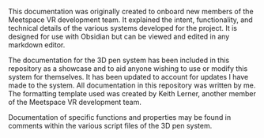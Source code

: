 This documentation was originally created to onboard new members of the Meetspace VR development team. It explained the intent, functionality, and technical details of the various systems developed for the project. It is designed for use with Obsidian but can be viewed and edited in any markdown editor.

The documentation for the 3D pen system has been included in this repository as a showcase and to aid anyone wishing to use or modify this system for themselves. It has been updated to account for updates I have made to the system. All documentation in this repository was written by me. The formatting template used was created by Keith Lerner, another member of the Meetspace VR development team.

Documentation of specific functions and properties may be found in comments within the various script files of the 3D pen system.